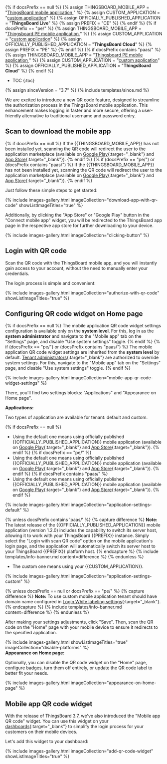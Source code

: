 {% if docsPrefix == null %}
{% assign THINGSBOARD_MOBILE_APP = "[ThingsBoard mobile application ](/docs/mobile/)" %}
{% assign CUSTOM_APPLICATION = "[custom application](/docs/mobile/)" %}
{% assign OFFICIALLY_PUBLISHED_APPLICATION = "**ThingsBoard Live**" %}
{% assign PREFIX = "CE" %}
{% endif %}
{% if docsPrefix == "pe/" %}
{% assign THINGSBOARD_MOBILE_APP = "[Thingsboard PE mobile application ](/docs/pe/mobile/)" %}
{% assign CUSTOM_APPLICATION = "[custom application](/docs/pe/mobile/)" %}
{% assign OFFICIALLY_PUBLISHED_APPLICATION = "**ThingsBoard Cloud**" %}
{% assign PREFIX = "PE" %}
{% endif %}
{% if docsPrefix contains "paas/" %}
{% assign THINGSBOARD_MOBILE_APP = "[Thingsboard PE mobile application ](/docs/pe/mobile/)" %}
{% assign CUSTOM_APPLICATION = "[custom application](/docs/pe/mobile/)" %}
{% assign OFFICIALLY_PUBLISHED_APPLICATION = "**ThingsBoard Cloud**" %}
{% endif %}

* TOC
{:toc}

{% assign sinceVersion = "3.7" %}
{% include templates/since.md %}

We are excited to introduce a new QR code feature, designed to streamline the authorization process in the ThingsBoard mobile application. 
This enhancement makes logging in faster and more secure, offering a user-friendly alternative to traditional username and password entry.

## Scan to download the mobile app

{% if docsPrefix == null %}
If the {{THINGSBOARD_MOBILE_APP}} has not been installed yet, scanning the QR code will redirect the user to the application marketplace (available on [Google Play](https://play.google.com/store/apps/details?id=org.thingsboard.demo.app){:target="_blank"} and [App Store](https://apps.apple.com/us/app/thingsboard-live/id1594355695){:target="_blank"}).
{% endif %}
{% if (docsPrefix == "pe/") or (docsPrefix contains "paas/") %}
If the {{THINGSBOARD_MOBILE_APP}} has not been installed yet, scanning the QR code will redirect the user to the application marketplace (available on [Google Play](https://play.google.com/store/apps/details?id=org.thingsboard.cloud){:target="_blank"} and [App Store](https://apps.apple.com/us/app/thingsboard-cloud/id6499209395){:target="_blank"}).
{% endif %}

Just follow these simple steps to get started:

{% include images-gallery.html imageCollection="download-app-with-qr-code" showListImageTitles="true" %}

Additionally, by clicking the "App Store" or "Google Play" button in the "Connect mobile app" widget, you will be redirected to the ThingsBoard app page in the respective app store for further downloading to your device.

{% include images-gallery.html imageCollection="clicking-button" %}

## Login with QR code

Scan the QR code with the ThingsBoard mobile app, and you will instantly gain access to your account, without the need to manually enter your credentials.

The login process is simple and convenient:

{% include images-gallery.html imageCollection="authorize-with-qr-code" showListImageTitles="true" %}

## Configuring QR code widget on Home page

{% if docsPrefix == null %}
The mobile application QR code widget settings configuration is available only on the **system level**.
For this, log in as the **system administrator** and navigate to the "Mobile app" tab on the "Settings" page, and disable "Use system settings" toggle.
{% endif %}
{% if (docsPrefix == "pe/") or (docsPrefix contains "paas/") %}
The mobile application QR code widget settings are inherited from the **system level** by default. [Tenant administrators](/docs/{{docsPrefix}}user-guide/ui/tenants/){:target="_blank"} are authorized to override system settings. For this, navigate to the "Mobile app" tab on the "Settings" page, and disable "Use system settings" toggle.
{% endif %}

{% include images-gallery.html imageCollection="mobile-app-qr-code-widget-settings" %}

There, you'll find two settings blocks: "Applications" and "Appearance on Home page".

**Applications:**

Two types of application are available for tenant: default and custom. 

{% if docsPrefix == null %}
* Using the default one means using officially published {{OFFICIALLY_PUBLISHED_APPLICATION}} mobile application (available on [Google Play](https://play.google.com/store/apps/details?id=org.thingsboard.demo.app){:target="_blank"} and [App Store](https://apps.apple.com/us/app/thingsboard-live/id1594355695){:target="_blank"}).
{% endif %}
{% if docsPrefix == "pe/" %}
* Using the default one means using officially published {{OFFICIALLY_PUBLISHED_APPLICATION}} mobile application (available on [Google Play](https://play.google.com/store/apps/details?id=org.thingsboard.cloud){:target="_blank"} and [App Store](https://apps.apple.com/us/app/thingsboard-cloud/id6499209395){:target="_blank"}).
{% endif %}
{% if docsPrefix contains "paas/" %}
* Using the default one means using officially published {{OFFICIALLY_PUBLISHED_APPLICATION}} mobile application (available on [Google Play](https://play.google.com/store/apps/details?id=org.thingsboard.cloud){:target="_blank"} and [App Store](https://apps.apple.com/us/app/thingsboard-cloud/id6499209395){:target="_blank"}).
{% endif %}

{% include images-gallery.html imageCollection="application-settings-default" %}

{% unless docsPrefix contains 'paas/' %}
{% capture difference %}
**Note:** The latest release of the {{OFFICIALLY_PUBLISHED_APPLICATION}} mobile application (version 1.2.0) includes the capability to switch its server host, allowing it to work with your ThingsBoard {{PREFIX}} instance. Simply select the "Login with scan QR code" option on the mobile application's login page, and the application will automatically switch its server host to your ThingsBoard {{PREFIX}} platform host.
{% endcapture %}
{% include templates/info-banner.md content=difference %}
{% endunless %}

* The custom one means using your {{CUSTOM_APPLICATION}}.

{% include images-gallery.html imageCollection="application-settings-custom" %}

{% unless docsPrefix == null or docsPrefix == "pe/" %}
{% capture difference %}
**Note:** To use custom mobile application tenant should have domain name configured in [Login White labeling settings](/docs/{{docsPrefix}}domains/){:target="_blank"}.
{% endcapture %}
{% include templates/info-banner.md content=difference %}
{% endunless %}

After making your settings adjustments, click "Save". Then, scan the QR code on the "Home" page with your mobile device to ensure it redirects to the specified application.

{% include images-gallery.html showListImageTitles="true" imageCollection="disable-platforms" %}
<br>
**Appearance on Home page:**

Optionally, you can disable the QR code widget on the "Home" page, configure badges, turn them off entirely, or update the QR code label to better fit your needs.

{% include images-gallery.html imageCollection="appearance-on-home-page" %}

## Mobile app QR code widget

With the release of ThingsBoard 3.7, we've also introduced the "Mobile app QR code" widget. You can use this widget on your [dashboards](/docs/{{docsPrefix}}user-guide/dashboards/){:target="_blank"} to simplify the login process for your customers on their mobile devices.

Let's add this widget to your dashboard:

{% include images-gallery.html imageCollection="add-qr-code-widget" showListImageTitles="true" %}